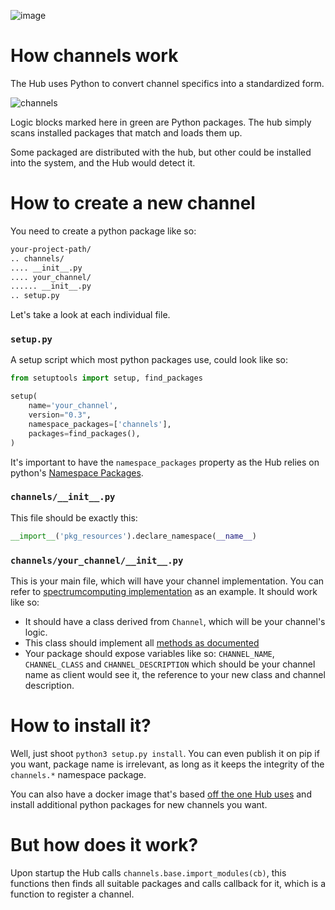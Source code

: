 ![image](https://user-images.githubusercontent.com/1666014/126013799-b499d24f-88e2-42b0-8d3d-c77991c4f9ac.png)

# How channels work

The Hub uses Python to convert channel specifics into
a standardized form.

![channels](https://user-images.githubusercontent.com/1666014/127716547-670110c4-4c16-47a9-8a72-954963ec54fc.png)

Logic blocks marked here in green are Python packages.
The hub simply scans installed packages that match and loads them up.

Some packaged are distributed with the hub, but other could be installed into the system,
and the Hub would detect it. 

# How to create a new channel

You need to create a python package like so:
```bash
your-project-path/
.. channels/
.... __init__.py
.... your_channel/
...... __init__.py
.. setup.py
```
Let's take a look at each individual file.

### `setup.py`

A setup script which most python packages use, could look like so:
```python
from setuptools import setup, find_packages

setup(
    name='your_channel',
    version="0.3",
    namespace_packages=['channels'],
    packages=find_packages(),
)
```

It's important to have the `namespace_packages` property as the Hub relies on python's [Namespace Packages](https://packaging.python.org/guides/packaging-namespace-packages/).

### `channels/__init__.py`

This file should be exactly this:

```python
__import__('pkg_resources').declare_namespace(__name__)
```

### `channels/your_channel/__init__.py`

This is your main file, which will have your channel implementation.
You can refer to [spectrumcomputing implementation](hub/channels/channels/spectrumcomputing/__init__.py) as an example.
It should work like so:
* It should have a class derived from `Channel`, which will be your channel's logic.
* This class should implement all [methods as documented](hub/channels/channels/base/__init__.py)
* Your package should expose variables like so:
  `CHANNEL_NAME`, `CHANNEL_CLASS` and `CHANNEL_DESCRIPTION`
  which should be your channel name as client would see it,
  the reference to your new class and channel description.

# How to install it?
Well, just shoot `python3 setup.py install`.
You can even publish it on pip if you want, package name is irrelevant,
as long as it keeps the integrity of the `channels.*` namespace package.

You can also have a docker image that's based [off the one Hub uses](Dockerfile)
and install additional python packages for new channels you want.

# But how does it work?
Upon startup the Hub calls `channels.base.import_modules(cb)`,
this functions then finds all suitable packages and calls callback for it,
which is a function to register a channel.